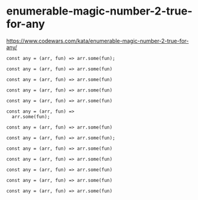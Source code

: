 # enumerable-magic-number-2-true-for-any
https://www.codewars.com/kata/enumerable-magic-number-2-true-for-any/


```
const any = (arr, fun) => arr.some(fun);
```

```
const any = (arr, fun) => arr.some(fun)
```

```
const any = (arr, fun) => arr.some(fun)
```

```
const any = (arr, fun) => arr.some(fun)
```

```
const any = (arr, fun) => arr.some(fun)

```

```
const any = (arr, fun) =>
  arr.some(fun);
```

```
const any = (arr, fun) => arr.some(fun)
```

```
const any = (arr, fun) => arr.some(fun);

```

```
const any = (arr, fun) => arr.some(fun)
```

```
const any = (arr, fun) => arr.some(fun)
```

```
const any = (arr, fun) => arr.some(fun)
```

```
const any = (arr, fun) => arr.some(fun)

```

```
const any = (arr, fun) => arr.some(fun)
```
